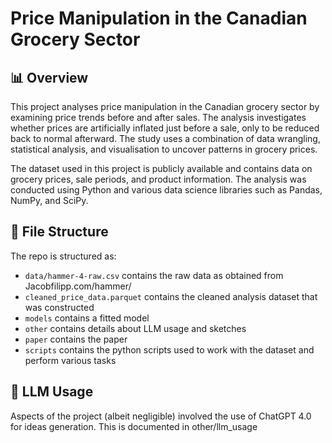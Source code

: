 # Price Manipulation in the Canadian Grocery Sector

## 📊 Overview

This project analyses price manipulation in the Canadian grocery sector by examining price trends before and after sales. The analysis investigates whether prices are artificially inflated just before a sale, only to be reduced back to normal afterward. The study uses a combination of data wrangling, statistical analysis, and visualisation to uncover patterns in grocery prices.

The dataset used in this project is publicly available and contains data on grocery prices, sale periods, and product information. The analysis was conducted using Python and various data science libraries such as Pandas, NumPy, and SciPy.


## 📂 File Structure

The repo is structured as:

-   `data/hammer-4-raw.csv` contains the raw data as obtained from Jacobfilipp.com/hammer/
-   `cleaned_price_data.parquet` contains the cleaned analysis dataset that was constructed
-   `models` contains a fitted model
-   `other` contains details about LLM usage and sketches
-   `paper` contains the paper
-   `scripts` contains the python scripts used to work with the dataset and perform various tasks


## 💬 LLM Usage
Aspects of the project (albeit negligible) involved the use of ChatGPT 4.0 for ideas generation. This is documented in other/llm_usage